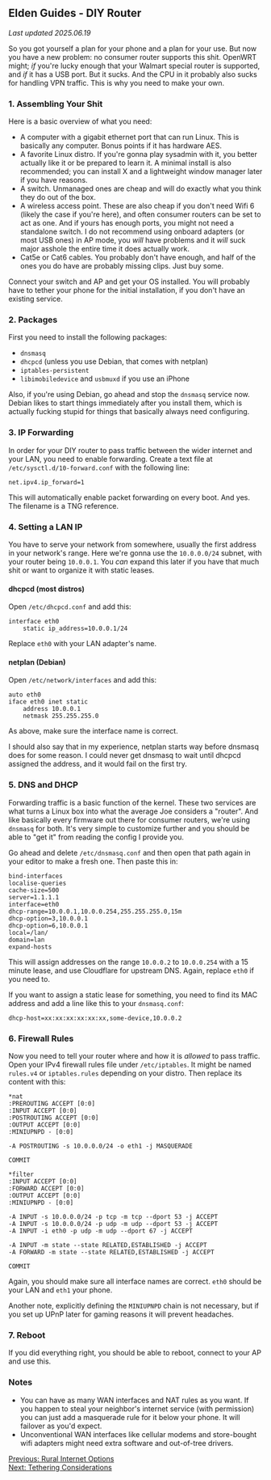 ## Elden Guides - DIY Router
*Last updated 2025.06.19*

So you got yourself a plan for your phone and a plan for your use. But now you
have a new problem: no consumer router supports this shit. OpenWRT might; *if*
you're lucky enough that your Walmart special router is supported, and *if* it
has a USB port. But it sucks. And the CPU in it probably also sucks for
handling VPN traffic. This is why you need to make your own.

### 1. Assembling Your Shit
Here is a basic overview of what you need:
- A computer with a gigabit ethernet port that can run Linux. This is basically
any computer. Bonus points if it has hardware AES.
- A favorite Linux distro. If you're gonna play sysadmin with it, you better
actually like it or be prepared to learn it. A minimal install is also
recommended; you can install X and a lightweight window manager later if you
have reasons.
- A switch. Unmanaged ones are cheap and will do exactly what you think they do
out of the box.
- A wireless access point. These are also cheap if you don't need Wifi 6
(likely the case if you're here), and often consumer routers can be set to act
as one. And if yours has enough ports, you might not need a standalone switch.
I do not recommend using onboard adapters (or most USB ones) in AP mode, you
*will* have problems and it *will* suck major asshole the entire time it does
actually work.
- Cat5e or Cat6 cables. You probably don't have enough, and half of the ones
you do have are probably missing clips. Just buy some.

Connect your switch and AP and get your OS installed. You will probably have to
tether your phone for the initial installation, if you don't have an existing
service.

### 2. Packages
First you need to install the following packages:
- `dnsmasq`
- `dhcpcd` (unless you use Debian, that comes with netplan)
- `iptables-persistent`
- `libimobiledevice` and `usbmuxd` if you use an iPhone

Also, if you're using Debian, go ahead and stop the `dnsmasq` service now.
Debian likes to start things immediately after you install them, which is
actually fucking stupid for things that basically always need configuring.

### 3. IP Forwarding
In order for your DIY router to pass traffic between the wider internet and
your LAN, you need to enable forwarding. Create a text
file at `/etc/sysctl.d/10-forward.conf` with the following line:
```
net.ipv4.ip_forward=1
```
This will automatically enable packet forwarding on every boot. And yes. The
filename is a TNG reference.

### 4. Setting a LAN IP
You have to serve your network from somewhere, usually the first address in
your network's range. Here we're gonna use the `10.0.0.0/24` subnet, with your
router being `10.0.0.1`. You *can* expand this later if you have that much shit
or want to organize it with static leases.

#### dhcpcd (most distros)
Open `/etc/dhcpcd.conf` and add this:
```
interface eth0
    static ip_address=10.0.0.1/24
```
Replace `eth0` with your LAN adapter's name.

#### netplan (Debian)
Open `/etc/network/interfaces` and add this:
```
auto eth0
iface eth0 inet static
    address 10.0.0.1
    netmask 255.255.255.0
```
As above, make sure the interface name is correct.

I should also say that in my experience, netplan starts way before dnsmasq does
for some reason. I could never get dnsmasq to wait until dhcpcd assigned the
address, and it would fail on the first try.

### 5. DNS and DHCP
Forwarding traffic is a basic function of the kernel. These two services are
what turns a Linux box into what the average Joe considers a "router". And like
basically every firmware out there for consumer routers, we're using `dnsmasq`
for both. It's very simple to customize further and you should be able to "get
it" from reading the config I provide you.

Go ahead and delete `/etc/dnsmasq.conf` and then open
that path again in your editor to make a fresh one. Then paste this in:
```
bind-interfaces
localise-queries
cache-size=500
server=1.1.1.1
interface=eth0
dhcp-range=10.0.0.1,10.0.0.254,255.255.255.0,15m
dhcp-option=3,10.0.0.1
dhcp-option=6,10.0.0.1
local=/lan/
domain=lan
expand-hosts
```

This will assign addresses on the range `10.0.0.2` to `10.0.0.254` with a 15
minute lease, and use Cloudflare for upstream DNS. Again, replace `eth0` if you
need to.

If you want to assign a static lease for something, you need to find its MAC
address and add a line like this to your `dnsmasq.conf`:
```
dhcp-host=xx:xx:xx:xx:xx:xx,some-device,10.0.0.2
```

### 6. Firewall Rules
Now you need to tell your router where and how it is *allowed* to pass traffic.
Open your IPv4 firewall rules file under `/etc/iptables`. It might be named
`rules.v4` or `iptables.rules` depending on your distro. Then replace its
content with this:
```
*nat
:PREROUTING ACCEPT [0:0]
:INPUT ACCEPT [0:0]
:POSTROUTING ACCEPT [0:0]
:OUTPUT ACCEPT [0:0]
:MINIUPNPD - [0:0]

-A POSTROUTING -s 10.0.0.0/24 -o eth1 -j MASQUERADE

COMMIT

*filter
:INPUT ACCEPT [0:0]
:FORWARD ACCEPT [0:0]
:OUTPUT ACCEPT [0:0]
:MINIUPNPD - [0:0]

-A INPUT -s 10.0.0.0/24 -p tcp -m tcp --dport 53 -j ACCEPT
-A INPUT -s 10.0.0.0/24 -p udp -m udp --dport 53 -j ACCEPT
-A INPUT -i eth0 -p udp -m udp --dport 67 -j ACCEPT

-A INPUT -m state --state RELATED,ESTABLISHED -j ACCEPT
-A FORWARD -m state --state RELATED,ESTABLISHED -j ACCEPT

COMMIT
```

Again, you should make sure all interface names are correct. `eth0` should be
your LAN and `eth1` your phone.

Another note, explicitly defining the `MINIUPNPD` chain is not necessary, but
if you set up UPnP later for gaming reasons it will prevent headaches.

### 7. Reboot
If you did everything right, you should be able to reboot, connect to your AP
and use this.

### Notes
- You can have as many WAN interfaces and NAT rules as you want. If you happen
to steal your neighbor's internet service (with permission) you can just add a
masquerade rule for it below your phone. It will failover as you'd expect.
- Unconventional WAN interfaces like cellular modems and store-bought wifi
adapters might need extra software and out-of-tree drivers.

[Previous: Rural Internet Options](/guides/rural-internet.html)<br/>
[Next: Tethering Considerations](/guides/tethering.html)
